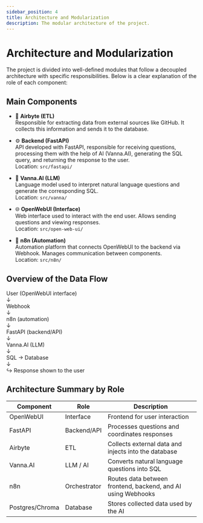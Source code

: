 ```yaml
---
sidebar_position: 4
title: Architecture and Modularization
description: The modular architecture of the project.
---
```


# Architecture and Modularization

The project is divided into well-defined modules that follow a decoupled architecture with specific responsibilities. Below is a clear explanation of the role of each component:

## Main Components

- 🔁 **Airbyte (ETL)**  
  Responsible for extracting data from external sources like GitHub. It collects this information and sends it to the database.

- ⚙️ **Backend (FastAPI)**  
  API developed with FastAPI, responsible for receiving questions, processing them with the help of AI (Vanna.AI), generating the SQL query, and returning the response to the user.  
  Location: `src/fastapi/`

- 🧠 **Vanna.AI (LLM)**  
  Language model used to interpret natural language questions and generate the corresponding SQL.  
  Location: `src/vanna/`

- 🌐 **OpenWebUI (Interface)**  
  Web interface used to interact with the end user. Allows sending questions and viewing responses.  
  Location: `src/open-web-ui/`

- 🔗 **n8n (Automation)**  
  Automation platform that connects OpenWebUI to the backend via Webhook. Manages communication between components.  
  Location: `src/n8n/`

## Overview of the Data Flow

User (OpenWebUI interface)  
        ↓  
     Webhook  
        ↓  
      n8n (automation)  
        ↓  
 FastAPI (backend/API)  
        ↓  
    Vanna.AI (LLM)  
        ↓  
 SQL → Database  
        ↓  
 ↪ Response shown to the user

## Architecture Summary by Role

| Component     | Role             | Description |
|---------------|------------------|-------------|
| OpenWebUI     | Interface         | Frontend for user interaction |
| FastAPI       | Backend/API       | Processes questions and coordinates responses |
| Airbyte       | ETL               | Collects external data and injects into the database |
| Vanna.AI      | LLM / AI          | Converts natural language questions into SQL |
| n8n           | Orchestrator      | Routes data between frontend, backend, and AI using Webhooks |
| Postgres/Chroma | Database        | Stores collected data used by the AI |